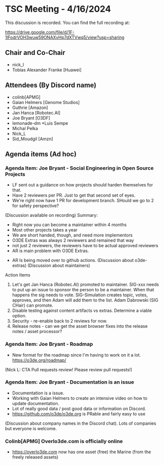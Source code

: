 # TSC Meeting - 4/16/2024

This discussion is recorded.  You can find the full recording at:

https://drive.google.com/file/d/1F-1lFodrVOH3wuw59ONAXvHp7dXTVwq5/view?usp=sharing


## Chair and Co-Chair
* nick_l
* Tobias Alexander Franke [Huawei]

## Attendees (By Discord name)
* colinb[APMG]
* Gaian Helmers [Genome Studios]
* Guthrie [Amazon]
* Jan Hanca [Robotec.AI]
* Joe Bryant [O3DF]
* lemonade-dm
*Luis Sempe
* Michal Pelka
* Nick_L
* Sid_Moudgil [Amzn]

## Agenda items (Ad hoc) 

### Agenda Item: Joe Bryant - Social Engineering in Open Source Projects
* LF sent out a guidance on how projects should harden themselves for that.
* Have 2 reviewers per PR.  Just to get that second set of eyes.
* We're right now have 1 PR for development branch.  SHould we go to 2 for safety perspective?

(Discussion available on recording)
Summary:

- Right now you can become a maintainer within 4 months
- Most other projects takes a year
- We are short handed, though, and need more implementors
- O3DE Extras was always 2 reviewers and remained that way
- not just 2 reviewers, the reviewers have to be actual approved reviewers
- AR is main problem with O3DE Extras.

* AR Is being moved over to github actions.
(Discussion about o3de-extras)
(Discussion about maintainers)

Action Items
1.  Let's get Jan Hanca (Robotec.AI) promoted to maintainer.  SIG-xxx needs to put up an issue to sponsor the person to be a maintainer.  When that happens the sig needs to vote.  SIG-Simulation creates topic, votes, approves, and then Adam will add them to the list.  Adam Dabrowski (SIG CHair) can promote.
2.  Disable testing against content artifacts vs extras.  Determine a viable option.
3.  Security - re-enable back to 2 reviews for now.
4.  Release notes - can we get the asset browser fixes into the release notes / asset processor?

### Agenda Item: Joe Bryant - Roadmap
* New format for the roadmap since I'm having to work on it a lot.  https://o3de.org/roadmap/

(Nick L: CTA Pull requests review!  Please review pull requests!)

### Agenda Item: Joe Bryant - Documentation is an issue
* Documentation is a issue.
* Working with Gaian Helmers to create an intensive video on how to update documentation.
* Lot of really good data / post good data or information on Discord.
* https://github.com/o3de/o3de.org is PRable and fairly easy to use

(Discussion about company names in the Discord chat).  Lots of companies but everyone is welcome.

### Colinb[APMG] Overlo3de.com is officially online
* https://overlo3de.com now has one asset (free) the Marine (from the freely released assets)




